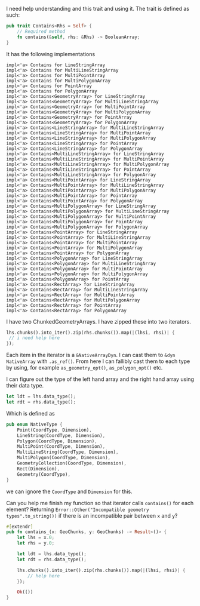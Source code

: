 I need help understanding and this trait and using it. 
The trait is defined as such: 

```rust
pub trait Contains<Rhs = Self> {
    // Required method
    fn contains(&self, rhs: &Rhs) -> BooleanArray;
}
```

It has the following implementations

```
impl<'a> Contains for LineStringArray
impl<'a> Contains for MultiLineStringArray
impl<'a> Contains for MultiPointArray
impl<'a> Contains for MultiPolygonArray
impl<'a> Contains for PointArray
impl<'a> Contains for PolygonArray
impl<'a> Contains<GeometryArray> for LineStringArray
impl<'a> Contains<GeometryArray> for MultiLineStringArray
impl<'a> Contains<GeometryArray> for MultiPointArray
impl<'a> Contains<GeometryArray> for MultiPolygonArray
impl<'a> Contains<GeometryArray> for PointArray
impl<'a> Contains<GeometryArray> for PolygonArray
impl<'a> Contains<LineStringArray> for MultiLineStringArray
impl<'a> Contains<LineStringArray> for MultiPointArray
impl<'a> Contains<LineStringArray> for MultiPolygonArray
impl<'a> Contains<LineStringArray> for PointArray
impl<'a> Contains<LineStringArray> for PolygonArray
impl<'a> Contains<MultiLineStringArray> for LineStringArray
impl<'a> Contains<MultiLineStringArray> for MultiPointArray
impl<'a> Contains<MultiLineStringArray> for MultiPolygonArray
impl<'a> Contains<MultiLineStringArray> for PointArray
impl<'a> Contains<MultiLineStringArray> for PolygonArray
impl<'a> Contains<MultiPointArray> for LineStringArray
impl<'a> Contains<MultiPointArray> for MultiLineStringArray
impl<'a> Contains<MultiPointArray> for MultiPolygonArray
impl<'a> Contains<MultiPointArray> for PointArray
impl<'a> Contains<MultiPointArray> for PolygonArray
impl<'a> Contains<MultiPolygonArray> for LineStringArray
impl<'a> Contains<MultiPolygonArray> for MultiLineStringArray
impl<'a> Contains<MultiPolygonArray> for MultiPointArray
impl<'a> Contains<MultiPolygonArray> for PointArray
impl<'a> Contains<MultiPolygonArray> for PolygonArray
impl<'a> Contains<PointArray> for LineStringArray
impl<'a> Contains<PointArray> for MultiLineStringArray
impl<'a> Contains<PointArray> for MultiPointArray
impl<'a> Contains<PointArray> for MultiPolygonArray
impl<'a> Contains<PointArray> for PolygonArray
impl<'a> Contains<PolygonArray> for LineStringArray
impl<'a> Contains<PolygonArray> for MultiLineStringArray
impl<'a> Contains<PolygonArray> for MultiPointArray
impl<'a> Contains<PolygonArray> for MultiPolygonArray
impl<'a> Contains<PolygonArray> for PointArray
impl<'a> Contains<RectArray> for LineStringArray
impl<'a> Contains<RectArray> for MultiLineStringArray
impl<'a> Contains<RectArray> for MultiPointArray
impl<'a> Contains<RectArray> for MultiPolygonArray
impl<'a> Contains<RectArray> for PointArray
impl<'a> Contains<RectArray> for PolygonArray
```

I have two ChunkedGeometryArray<NativeArrayDyn>s. I have zipped these into two iterators.

```rust
lhs.chunks().into_iter().zip(rhs.chunks()).map(|(lhsi, rhsi)| {
 // i need help here
});
```

Each item in the iterator is a `&NativeArrayDyn`. I can cast them to `&dyn NativeArray` with `.as_ref()`.
From here I can fallibly cast them to each type by using, for example `as_geometry_opt()`, `as_polygon_opt()` etc.

I can figure out the type of the left hand array and the right hand array using their data  type.
```rust
let ldt = lhs.data_type();
let rdt = rhs.data_type();
```
Which is defined as 
```rust
pub enum NativeType {
    Point(CoordType, Dimension),
    LineString(CoordType, Dimension),
    Polygon(CoordType, Dimension),
    MultiPoint(CoordType, Dimension),
    MultiLineString(CoordType, Dimension),
    MultiPolygon(CoordType, Dimension),
    GeometryCollection(CoordType, Dimension),
    Rect(Dimension),
    Geometry(CoordType),
}
```
we can ignore the `CoordType` and `Dimension` for this. 

Can you help me finish my function so that iterator calls `contains()` for each element? Returning `Error::Other("Incompatible geometry types".to_string())` 
if there is an incompatible pair between `x` and `y`? 

```rust
#[extendr]
pub fn contains_(x: GeoChunks, y: GeoChunks) -> Result<()> {
    let lhs = x.0;
    let rhs = y.0;

    let ldt = lhs.data_type();
    let rdt = rhs.data_type();

    lhs.chunks().into_iter().zip(rhs.chunks()).map(|(lhsi, rhsi)| {
        // help here
    });

    Ok(())
}
```